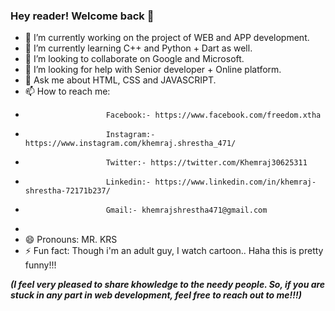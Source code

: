 ### Hey reader! Welcome back 👋




- 🔭 I’m currently working on the project of WEB and APP development. 
- 🌱 I’m currently learning C++ and Python + Dart as well.
- 👯 I’m looking to collaborate on Google and Microsoft.
- 🤔 I’m looking for help with Senior developer + Online platform.
- 💬 Ask me about HTML, CSS and JAVASCRIPT.
- 📫 How to reach me: 
-                       Facebook:- https://www.facebook.com/freedom.xtha
-                       Instagram:- https://www.instagram.com/khemraj.shrestha_471/
-                       Twitter:- https://twitter.com/Khemraj30625311
-                       Linkedin:- https://www.linkedin.com/in/khemraj-shrestha-72171b237/
-                       Gmail:- khemrajshrestha471@gmail.com
-               
- 😄 Pronouns: MR. KRS
- ⚡ Fun fact: Though i'm an adult guy, I watch cartoon.. Haha this is pretty funny!!!

***(I feel very pleased to share khowledge to the needy people. So, if you are stuck in any part in web development, feel free to reach out to me!!!)***
